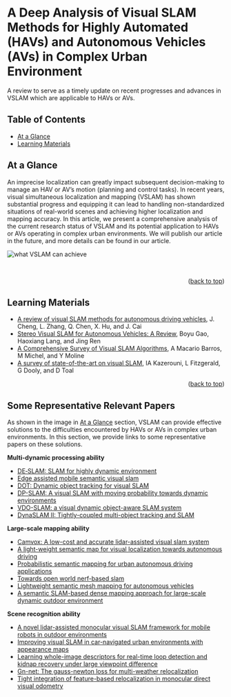 # A Deep Analysis of Visual SLAM Methods for Highly Automated (HAVs) and Autonomous Vehicles (AVs) in Complex  Urban Environment
A review to serve as a timely update on recent progresses and advances in VSLAM which are applicable to HAVs or AVs.

## Table of Contents
- [At a Glance](#at-a-glance)
- [Learning Materials](#learning-materials)
  
## At a Glance
An imprecise localization can greatly impact subsequent decision-making to manage an HAV or AV’s motion (planning and control tasks). In recent years, visual simultaneous localization and mapping (VSLAM) has shown substantial progress and equipping it can lead to handling non-standardized situations of real-world scenes and achieving higher localization and mapping accuracy. In this article, we present a comprehensive analysis of the current research status of VSLAM and its potential application to HAVs or AVs operating in complex urban environments. We will publish our article in the future, and more details can be found in our article.
<br/>

![what VSLAM can achieve](https://github.com/bumblebee15138/A-Deep-Analysis-of-VSLAM-Methods-for-HAVs-and-AVs-in-Complex-Urban-Environment/blob/main/assets/what%20VSLAM%20can%20achieve.png)

<br/>
<p align="right">(<a href="#top">back to top</a>)</p>

## Learning Materials
- [A review of visual SLAM methods for autonomous driving vehicles](https://www.sciencedirect.com/science/article/pii/S0952197622001853), J. Cheng, L. Zhang, Q. Chen, X. Hu, and J. Cai
- [Stereo Visual SLAM for Autonomous Vehicles: A Review](https://ieeexplore.ieee.org/abstract/document/9283161), Boyu Gao, Haoxiang Lang, and Jing Ren
- [A Comprehensive Survey of Visual SLAM Algorithms](https://www.mdpi.com/2218-6581/11/1/24), A Macario Barros, M Michel, and Y Moline
- [A survey of state-of-the-art on visual SLAM](https://www.sciencedirect.com/science/article/pii/S0957417422010156), IA Kazerouni, L Fitzgerald, G Dooly, and D Toal
<p align="right">(<a href="#top">back to top</a>)</p>

## Some Representative Relevant Papers
As shown in the image in [At a Glance](#at-a-glance) section, VSLAM can provide effective solutions to the difficulties encountered by HAVs or AVs in complex urban environments. In this section, we provide links to some representative papers on these solutions.

**Multi-dynamic processing ability**
- [DE‐SLAM: SLAM for highly dynamic environment](https://onlinelibrary.wiley.com/doi/abs/10.1002/rob.22062)
- [Edge assisted mobile semantic visual slam](https://ieeexplore.ieee.org/abstract/document/9155438)
- [DOT: Dynamic object tracking for visual SLAM](https://ieeexplore.ieee.org/abstract/document/9561452)
- [DP-SLAM: A visual SLAM with moving probability towards dynamic environments](https://www.sciencedirect.com/science/article/abs/pii/S0020025520311841)
- [VDO-SLAM: a visual dynamic object-aware SLAM system](https://arxiv.org/abs/2005.11052)
- [DynaSLAM II: Tightly-coupled multi-object tracking and SLAM](https://ieeexplore.ieee.org/abstract/document/9385844)

**Large-scale mapping ability**
- [Camvox: A low-cost and accurate lidar-assisted visual slam system](https://ieeexplore.ieee.org/abstract/document/9561149)
- [A light-weight semantic map for visual localization towards autonomous driving](https://ieeexplore.ieee.org/abstract/document/9561663)
- [Probabilistic semantic mapping for urban autonomous driving applications](https://ieeexplore.ieee.org/abstract/document/9341738)
- [Towards open world nerf-based slam](https://ieeexplore.ieee.org/abstract/document/10229827)
- [Lightweight semantic mesh mapping for autonomous vehicles](https://ieeexplore.ieee.org/abstract/document/9560996)
- [A semantic SLAM-based dense mapping approach for large-scale dynamic outdoor environment](https://www.sciencedirect.com/science/article/abs/pii/S0263224122011976)

**Scene recognition ability**
- [A novel lidar-assisted monocular visual SLAM framework for mobile robots in outdoor environments](https://ieeexplore.ieee.org/abstract/document/9826793)
- [Improving visual SLAM in car-navigated urban environments with appearance maps](https://ieeexplore.ieee.org/abstract/document/9341451)
- [Learning whole-image descriptors for real-time loop detection and kidnap recovery under large viewpoint difference](https://www.sciencedirect.com/science/article/abs/pii/S0921889021000981)
- [Gn-net: The gauss-newton loss for multi-weather relocalization](https://ieeexplore.ieee.org/abstract/document/8954808)
- [Tight integration of feature-based relocalization in monocular direct visual odometry](https://ieeexplore.ieee.org/abstract/document/9561217)
